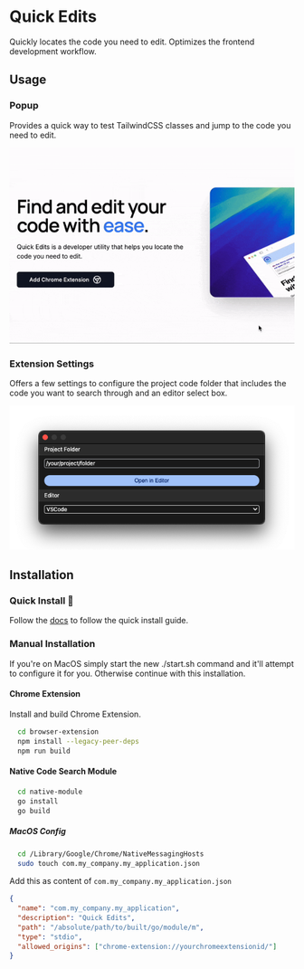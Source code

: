 # Quick Edits

Quickly locates the code you need to edit. Optimizes the frontend development workflow.

## Usage

### Popup

Provides a quick way to test TailwindCSS classes and jump to the code you need to edit.

![How to use popup](./docs/how-to-use-popup.gif)

### Extension Settings

Offers a few settings to configure the project code folder that includes the code you want to search through and an editor select box.

![Extension settings popup](./docs/extension-settings-popup.png)

## Installation

### Quick Install 🚀
Follow the [docs](https://quick-edits-extension.vercel.app/docs) to follow the quick install guide.

### Manual Installation

If you're on MacOS simply start the new ./start.sh command and it'll attempt to configure it for you. Otherwise continue with this installation.

#### Chrome Extension

Install and build Chrome Extension.

```bash
  cd browser-extension
  npm install --legacy-peer-deps
  npm run build
```

#### Native Code Search Module

```bash
  cd native-module
  go install
  go build
```

##### MacOS Config

```bash
  cd /Library/Google/Chrome/NativeMessagingHosts
  sudo touch com.my_company.my_application.json
```

Add this as content of `com.my_company.my_application.json`

```json
{
  "name": "com.my_company.my_application",
  "description": "Quick Edits",
  "path": "/absolute/path/to/built/go/module/m",
  "type": "stdio",
  "allowed_origins": ["chrome-extension://yourchromeextensionid/"]
}
```
